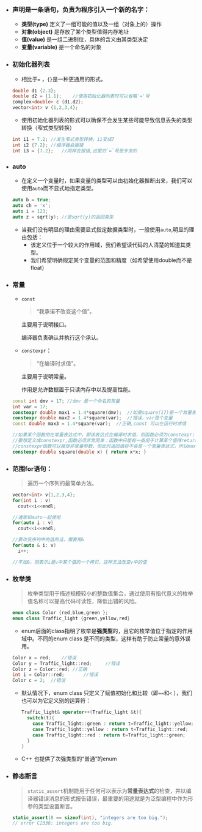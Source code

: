 - ### 声明是一条语句，负责为程序引入一个新的名字：
  - **类型(type)** 定义了一组可能的值以及一组（对象上的）操作
  - **对象(object)** 是存放了某个类型值得内存地址
  - **值(value)** 是一组二进制位，具体的含义由其类型决定
  - **变量(variable)** 是一个命名的对象

- ### 初始化器列表

  - 相比于`=` ，`{}`是一种更通用的形式。

  ```C++
  double d1 {2.3};
  double d2 = {1.1};	//使用初始化器列表时可以省略'='号
  complex<double> c {d1,d2};
  vector<int> v {1,2,3,4};
  ```

  - 使用初始化器列表的形式可以确保不会发生某些可能导致信息丢失的类型转换（窄式类型转换）

  ```C++
  int i1 = 7.2; //发生窄式类型转换，i1变成7
  int i2 {7.2}; //编译器会报错
  int i3 = {7.2};	//同样会报错,这里的`=`号是多余的
  ```

- ### auto

  - 在定义一个变量时，如果变量的类型可以由初始化器推断出来，我们可以使用`auto`而不显式地指定类型。

  ```c++
  auto b = true;
  auto ch = 'x';
  auto i = 123;
  auto z = sqrt(y);	//是sqrt(y)的返回类型
  ```

  - 当我们没有明显的理由需要显式指定数据类型时，一般使用`auto`,明显的理由包括：
    - 该定义位于一个较大的作用域，我们希望读代码的人清楚的知道其类型。
    - 我们希望明确规定某个变量的范围和精度（如希望使用double而不是float）

- ### 常量

  - `const` 

    > “我承诺不改变这个值”。

    主要用于说明接口。

    编译器负责确认并执行这个承认。

  - `constexpr`：

    > “在编译时求值”。

    主要用于说明常量。

    作用是允许数据置于只读内存中以及提高性能。

  ```c++
  const int dmv = 17; //dmv 是一个命名的常量
  int var = 17;	
  constexpr double max1 = 1.4*square(dmv);	//如果square(17)是一个常量表达式的话，则正确
  constexpr double max2 = 1.4*square(var);	//错误，var是个变量
  const double max3 = 1.4*square(var);	//正确,const 可以在运行时求值

  //如果某个函数用在常量表达式中，即该表达式在编译时求值，则函数必须为constexpr:
  //要想定义成constexpr,函数必须非常简单：函数中只能有一条用于计算某个值得return语句。
  //constexpr函数可以接受非常量参数，但此时返回值将不会是一个常量表达式，所以max2才会错。
  constexpr double square(double x) { return x*x; }

  ```

- ### 范围for语句：

  > 遍历一个序列的最简单方法。

  ```c++
  vector<int> v{1,2,3,4};
  for(int i : v)
    cout<<i<<endl;

  //通常和auto一起使用
  for(auto i : v)
    cout<<i<<endl;

  //要改变序列中的值的话，需要用&
  for(auto & i: v)
    i++;

  //不加&，则表示i是v中某个值的一个拷贝，这样无法改变v中的值
  ```

- ### 枚举类

  > 枚举类型用于描述规模较小的整数值集合，通过使用有指代意义的枚举值名称可以提高代码可读性，降低出错的风险。

  ```c++
  enum class Color {red,blue,green };
  enum class Traffic_light {green,yellow,red}
  ```

  - enum后面的class指明了枚举是**强类型**的，且它的枚举值位于指定的作用域中。不同的enum class 是不同的类型，这样有助于防止常量的意外误用。

  ```c++
  Color x = red;	//错误
  Color y = Traffic_light::red; 	//错误
  Color z = Color::red;	//正确
  int i = Color::red;		//错误
  Color c = 2;	//错误
  ```

  - 默认情况下，enum class 只定义了赋值初始化和比较（即`==`和`<` ），我们也可以为它定义别的运算符：

    ```c++
    Traffic_light& operator++(Traffic_light &t){
      switch(t){
        case Traffic_light::green : return t=Traffic_light::yellow;
        case Traffic_light::yellow : return t=Traffic_light::red;
        case Traffic_light::red : return t=Traffic_light::green;
      }
    }
    ```

  - C++ 也提供了次强类型的“普通”的enum

- ### 静态断言

  > `static_assert`机制能用于任何可以表示为**常量表达式**的检查，并以编译器错误消息的形式报告错误，最重要的用途就是为泛型编程中作为形参的类型设置断言。

  ```c++
  static_assert(8 == sizeof(int), "integers are too big.");
  // error C2338: integers are too big.
  ```

  ​